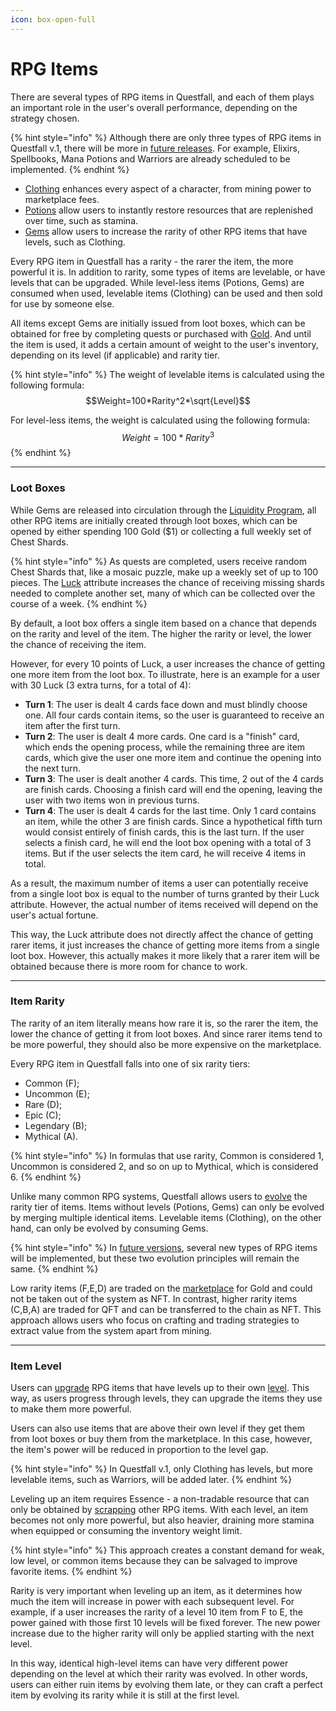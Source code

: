 ```yaml
---
icon: box-open-full
---
```


# RPG Items

There are several types of RPG items in Questfall, and each of them plays an important role in the user's overall performance, depending on the strategy chosen.

{% hint style="info" %}
Although there are only three types of RPG items in Questfall v.1, there will be more in [future releases](../../../roadmap/future-versions.md). For example, Elixirs, Spellbooks, Mana Potions and Warriors are already scheduled to be implemented.
{% endhint %}

* [Clothing](../items.md) enhances every aspect of a character, from mining power to marketplace fees.
* [Potions](potions.md) allow users to instantly restore resources that are replenished over time, such as stamina.&#x20;
* [Gems](gems.md) allow users to increase the rarity of other RPG items that have levels, such as Clothing.

Every RPG item in Questfall has a rarity - the rarer the item, the more powerful it is. In addition to rarity, some types of items are levelable, or have levels that can be upgraded. While level-less items (Potions, Gems) are consumed when used, levelable items (Clothing) can be used and then sold for use by someone else.

All items except Gems are initially issued from loot boxes, which can be obtained for free by completing quests or purchased with [Gold](../../../assets/gold-in-game.md). And until the item is used, it adds a certain amount of weight to the user's inventory, depending on its level (if applicable) and rarity tier.

{% hint style="info" %}
The weight of levelable items is calculated using the following formula:\
$$Weight=100*Rarity^2*\sqrt{Level}$$

For level-less items, the weight is calculated using the following formula: $$Weight=100*Rarity^3$$
{% endhint %}

***

### Loot Boxes

While Gems are released into circulation through the [Liquidity Program](../../../infrastructure/liquidity-providers.md), all other RPG items are initially created through loot boxes, which can be opened by either spending 100 Gold ($1) or collecting a full weekly set of Chest Shards.

{% hint style="info" %}
As quests are completed, users receive random Chest Shards that, like a mosaic puzzle, make up a weekly set of up to 100 pieces. The [Luck](../rpg-attributes/luck.md) attribute increases the chance of receiving missing shards needed to complete another set, many of which can be collected over the course of a week.
{% endhint %}

By default, a loot box offers a single item based on a chance that depends on the rarity and level of the item. The higher the rarity or level, the lower the chance of receiving the item.

However, for every 10 points of Luck, a user increases the chance of getting one more item from the loot box. To illustrate, here is an example for a user with 30 Luck (3 extra turns, for a total of 4):

* **Turn 1**: The user is dealt 4 cards face down and must blindly choose one. All four cards contain items, so the user is guaranteed to receive an item after the first turn.
* **Turn 2**: The user is dealt 4 more cards. One card is a "finish" card, which ends the opening process, while the remaining three are item cards, which give the user one more item and continue the opening into the next turn.
* **Turn 3**: The user is dealt another 4 cards. This time, 2 out of the 4 cards are finish cards. Choosing a finish card will end the opening, leaving the user with two items won in previous turns.
* **Turn 4**: The user is dealt 4 cards for the last time. Only 1 card contains an item, while the other 3 are finish cards. Since a hypothetical fifth turn would consist entirely of finish cards, this is the last turn. If the user selects a finish card, he will end the loot box opening with a total of 3 items. But if the user selects the item card, he will receive 4 items in total.

As a result, the maximum number of items a user can potentially receive from a single loot box is equal to the number of turns granted by their Luck attribute. However, the actual number of items received will depend on the user's actual fortune.

This way, the Luck attribute does not directly affect the chance of getting rarer items, it just increases the chance of getting more items from a single loot box. However, this actually makes it more likely that a rarer item will be obtained because there is more room for chance to work.

***

### Item Rarity

The rarity of an item literally means how rare it is, so the rarer the item, the lower the chance of getting it from loot boxes. And since rarer items tend to be more powerful, they should also be more expensive on the marketplace.

Every RPG item in Questfall falls into one of six rarity tiers:

* Common (F);
* Uncommon (E);
* Rare (D);
* Epic (C);
* Legendary (B);
* Mythical (A).

{% hint style="info" %}
In formulas that use rarity, Common is considered 1, Uncommon is considered 2, and so on up to Mythical, which is considered 6.
{% endhint %}

Unlike many common RPG systems, Questfall allows users to [evolve](../rpg-attributes/crafting.md#evolving) the rarity tier of items. Items without levels (Potions, Gems) can only be evolved by merging multiple identical items. Levelable items (Clothing), on the other hand, can only be evolved by consuming Gems.

{% hint style="info" %}
In [future versions](../../../roadmap/future-versions.md), several new types of RPG items will be implemented, but these two evolution principles will remain the same.
{% endhint %}

Low rarity items (F,E,D) are traded on the [marketplace](../../../infrastructure/marketplace.md) for Gold and could not be taken out of the system as NFT. In contrast, higher rarity items (C,B,A) are traded for QFT and can be transferred to the chain as NFT. This approach allows users who focus on crafting and trading strategies to extract value from the system apart from mining.

***

### Item Level

Users can [upgrade](../rpg-attributes/crafting.md#upgrading) RPG items that have levels up to their own [level](../levels.md). This way, as users progress through levels, they can upgrade the items they use to make them more powerful.

Users can also use items that are above their own level if they get them from loot boxes or buy them from the marketplace. In this case, however, the item's power will be reduced in proportion to the level gap.

{% hint style="info" %}
In Questfall v.1, only Clothing has levels, but more levelable items, such as Warriors, will be added later.
{% endhint %}

Leveling up an item requires Essence - a non-tradable resource that can only be obtained by [scrapping](../rpg-attributes/crafting.md#scrapping) other RPG items. With each level, an item becomes not only more powerful, but also heavier, draining more stamina when equipped or consuming the inventory weight limit.

{% hint style="info" %}
This approach creates a constant demand for weak, low level, or common items because they can be salvaged to improve favorite items.
{% endhint %}

Rarity is very important when leveling up an item, as it determines how much the item will increase in power with each subsequent level. For example, if a user increases the rarity of a level 10 item from F to E, the power gained with those first 10 levels will be fixed forever. The new power increase due to the higher rarity will only be applied starting with the next level.

In this way, identical high-level items can have very different power depending on the level at which their rarity was evolved. In other words, users can either ruin items by evolving them late, or they can craft a perfect item by evolving its rarity while it is still at the first level.
